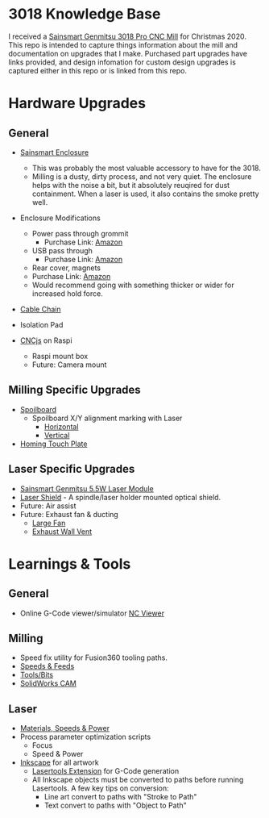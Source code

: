 # 3018 Knowledge Base

I received a [Sainsmart Genmitsu 3018 Pro CNC Mill](https://www.sainsmart.com/collections/cnc-machines/products/sainsmart-genmitsu-cnc-router-pro-diy-kit) for Christmas 2020.  This repo is intended to capture things information about the mill and documentation on upgrades that I make.  Purchased part upgrades have links provided, and design infomation for custom design upgrades is captured either in this repo or is linked from this repo.

# Hardware Upgrades
## General
* [Sainsmart Enclosure](https://www.sainsmart.com/collections/genmitsu-cnc-replacement-upgrade-parts/products/genmitsu-kaba-desktop-cnc-enclosure)
  * This was probably the most valuable accessory to have for the 3018.  
  * Milling is a dusty, dirty process, and not very quiet.  The enclosure helps with the noise a bit, but it absolutely reuqired for dust containment.  When a laser is used, it also contains the smoke pretty well.
 
* Enclosure Modifications
  * Power pass through grommit
    * Purchase Link: [Amazon](https://www.amazon.com/gp/product/B06Y5HGYK2/)
  * USB pass through
    * Purchase Link: [Amazon](https://www.amazon.com/gp/product/B079957VC3/)
  * Rear cover, magnets
   * Purchase Link: [Amazon](https://www.amazon.com/gp/product/B07KJ9H31P)
   * Would recommend going with something thicker or wider for increased hold force.  
* [Cable Chain](https://www.thingiverse.com/thing:2775316)
* Isolation Pad
* [CNCjs](https://cnc.js.org/) on Raspi
  * Raspi mount box
  * Future: Camera mount

## Milling Specific Upgrades
* [Spoilboard](https://www.sainsmart.com/collections/genmitsu-cnc-replacement-upgrade-parts/products/genmitsu-cnc-mdf-spoilboard-for-3018-cnc-router-30-x-18-x1-2-cm)
  * Spoilboard X/Y alignment marking with Laser
    * [Horizontal](milling/spoilboard-alignment/spoilboard-guide-horizontal.nc)
    * [Vertical](milling/spoilboard-alignment/spoilboard-guide-vertical.nc)
* [Homing Touch Plate](milling/homing-plate.md)

## Laser Specific Upgrades
* [Sainsmart Genmitsu 5.5W Laser Module](https://www.sainsmart.com/collections/cnc-machines/products/sainsmart-blue-laser-module-kit)
* [Laser Shield](https://github.com/doug-harriman/Laser-Shield/blob/main/README.md) - A spindle/laser holder mounted optical shield.
* Future: Air assist
* Future: Exhaust fan & ducting
  * [Large Fan](https://www.amazon.com/gp/product/B07PHT5SM6/)
  * [Exhaust Wall Vent](https://www.amazon.com/gp/product/B01MA52QXF/) 

# Learnings & Tools
## General
* Online G-Code viewer/simulator [NC Viewer](https://ncviewer.com/)

## Milling
* Speed fix utility for Fusion360 tooling paths.
* [Speeds & Feeds](milling/feeds-n-speeds.md)
* [Tools/Bits](milling/tools-n-bits.md)
* [SolidWorks CAM](solidworks-cam.md)

## Laser
* [Materials, Speeds & Power](laser/speed-power.md)
* Process parameter optimization scripts
  * Focus
  * Speed & Power
* [Inkscape](https://inkscape.org/) for all artwork 
  * [Lasertools Extension](https://github.com/ChrisWag91/Inkscape-Lasertools-Plugin) for G-Code generation
  * All Inkscape objects must be converted to paths before running Lasertools.  A few key tips on conversion:
    * Line art convert to paths with "Stroke to Path"
    * Text convert to paths with "Object to Path"
